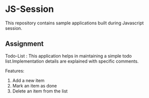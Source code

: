 # JS-Session
This repository contains sample applications built during Javascript session.

## Assignment
Todo-List : This application helps in maintaining a simple todo list.Implementation details are explained with specific comments.

Features:
1) Add a new item
2) Mark an item as done
3) Delete an item from the list


